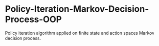 # Policy-Iteration-Markov-Decision-Process-OOP
Policy iteration algorithm applied on finite state and action spaces Markov decision process.

